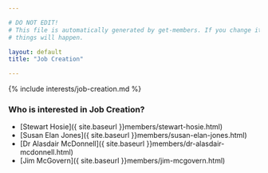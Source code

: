 ```yaml
---

# DO NOT EDIT!
# This file is automatically generated by get-members. If you change it, bad
# things will happen.

layout: default
title: "Job Creation"

---
```


{% include interests/job-creation.md %}

### Who is interested in Job Creation?


* [Stewart Hosie]({ site.baseurl }}members/stewart-hosie.html)
* [Susan Elan Jones]({ site.baseurl }}members/susan-elan-jones.html)
* [Dr Alasdair McDonnell]({ site.baseurl }}members/dr-alasdair-mcdonnell.html)
* [Jim McGovern]({ site.baseurl }}members/jim-mcgovern.html)
